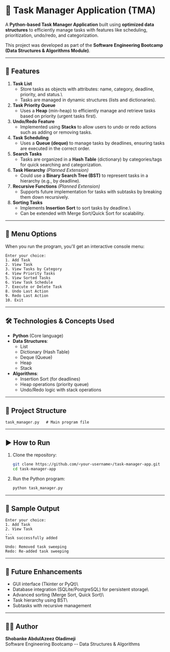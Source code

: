 # 📝 Task Manager Application (TMA)

A **Python-based Task Manager Application** built using **optimized data
structures** to efficiently manage tasks with features like scheduling,
prioritization, undo/redo, and categorization.

This project was developed as part of the **Software Engineering
Bootcamp (Data Structures & Algorithms Module)**.

------------------------------------------------------------------------

## 🚀 Features

1.  **Task List**
    -   Store tasks as objects with attributes: name, category,
        deadline, priority, and status.\
    -   Tasks are managed in dynamic structures (lists and
        dictionaries).
2.  **Task Priority Queue**
    -   Uses a **Heap** (min-heap) to efficiently manage and retrieve
        tasks based on priority (urgent tasks first).
3.  **Undo/Redo Feature**
    -   Implemented using **Stacks** to allow users to undo or redo
        actions such as adding or removing tasks.
4.  **Task Scheduling**
    -   Uses a **Queue (deque)** to manage tasks by deadlines, ensuring
        tasks are executed in the correct order.
5.  **Search Tasks**
    -   Tasks are organized in a **Hash Table** (dictionary) by
        categories/tags for quick searching and categorization.
6.  **Task Hierarchy** *(Planned Extension)*
    -   Could use a **Binary Search Tree (BST)** to represent tasks in a
        hierarchy (e.g., by deadline).
7.  **Recursive Functions** *(Planned Extension)*
    -   Supports future implementation for tasks with subtasks by
        breaking them down recursively.
8.  **Sorting Tasks**
    -   Implements **Insertion Sort** to sort tasks by deadline.\
    -   Can be extended with Merge Sort/Quick Sort for scalability.

------------------------------------------------------------------------

## 📌 Menu Options

When you run the program, you'll get an interactive console menu:

    Enter your choice:
    1. Add Task
    2. View Task
    3. View Tasks by Category
    4. View Priority Tasks
    5. View Sorted Tasks
    6. View Task Schedule
    7. Execute or Delete Task
    8. Undo Last Action
    9. Redo Last Action
    10. Exit

------------------------------------------------------------------------

## 🛠 Technologies & Concepts Used

-   **Python** (Core language)
-   **Data Structures**:
    -   List
    -   Dictionary (Hash Table)
    -   Deque (Queue)
    -   Heap
    -   Stack
-   **Algorithms**:
    -   Insertion Sort (for deadlines)
    -   Heap operations (priority queue)
    -   Undo/Redo logic with stack operations

------------------------------------------------------------------------

## 📂 Project Structure

    task_manager.py   # Main program file

------------------------------------------------------------------------

## ▶️ How to Run

1.  Clone the repository:

    ``` bash
    git clone https://github.com/<your-username>/task-manager-app.git
    cd task-manager-app
    ```

2.  Run the Python program:

    ``` bash
    python task_manager.py
    ```

------------------------------------------------------------------------

## 📸 Sample Output

    Enter your choice:
    1. Add Task
    2. View Task
    ...
    Task successfully added

    Undo: Removed task sweeping
    Redo: Re-added task sweeping

------------------------------------------------------------------------

## 🔮 Future Enhancements

-   GUI interface (Tkinter or PyQt)\
-   Database integration (SQLite/PostgreSQL) for persistent storage\
-   Advanced sorting (Merge Sort, Quick Sort)\
-   Task hierarchy using BST\
-   Subtasks with recursive management

------------------------------------------------------------------------

## 👨‍💻 Author

**Shobanke AbdulAzeez Oladimeji**\
Software Engineering Bootcamp -- Data Structures & Algorithms
